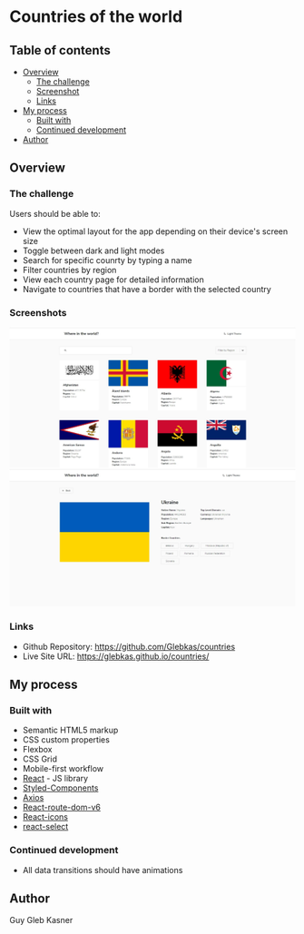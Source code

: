 # Countries of the world

## Table of contents

-   [Overview](#overview)
    -   [The challenge](#the-challenge)
    -   [Screenshot](#screenshot)
    -   [Links](#links)
-   [My process](#my-process)
    -   [Built with](#built-with)
    -   [Continued development](#continued-development)
-   [Author](#author)

## Overview

### The challenge

Users should be able to:

-   View the optimal layout for the app depending on their device's screen size
-   Toggle between dark and light modes
-   Search for specific counrty by typing a name
-   Filter countries by region
-   View each country page for detailed information
-   Navigate to countries that have a border with the selected country

### Screenshots

![](./screenshot2.jpg)
![](./screenshot1.jpg)

### Links

-   Github Repository: https://github.com/Glebkas/countries
-   Live Site URL: https://glebkas.github.io/countries/

## My process

### Built with

-   Semantic HTML5 markup
-   CSS custom properties
-   Flexbox
-   CSS Grid
-   Mobile-first workflow
-   [React](https://reactjs.org/) - JS library
-   [Styled-Components](https://styled-components.com/)
-   [Axios](https://www.npmjs.com/package/axios)
-   [React-route-dom-v6](https://www.npmjs.com/package/react-router-dom)
-   [React-icons](https://www.npmjs.com/package/react-icons)
-   [react-select](https://www.npmjs.com/package/react-select)

### Continued development

-   All data transitions should have animations

## Author

Guy Gleb Kasner
